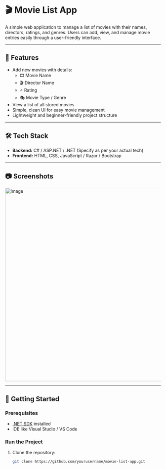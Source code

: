 # 🎬 Movie List App

A simple web application to manage a list of movies with their names, directors, ratings, and genres. Users can add, view, and manage movie entries easily through a user-friendly interface.

---

## 📌 Features

- Add new movies with details:
  - 🎞️ Movie Name
  - 🎬 Director Name
  - ⭐ Rating
  - 🎭 Movie Type / Genre
- View a list of all stored movies
- Simple, clean UI for easy movie management
- Lightweight and beginner-friendly project structure

---

## 🛠️ Tech Stack

- **Backend:** C# / ASP.NET / .NET (Specify as per your actual tech)
- **Frontend:** HTML, CSS, JavaScript / Razor / Bootstrap

---

## 📷 Screenshots

<img width="1273" height="626" alt="image" src="https://github.com/user-attachments/assets/65dc96ff-930b-454d-95ec-00936181d14b" />


---

## 🚀 Getting Started

### Prerequisites

- [.NET SDK](https://dotnet.microsoft.com/download) installed
- IDE like Visual Studio / VS Code

### Run the Project

1. Clone the repository:
   ```bash
   git clone https://github.com/yourusername/movie-list-app.git
